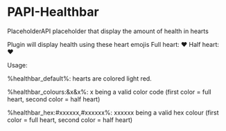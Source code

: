 # PAPI-Healthbar
PlaceholderAPI placeholder that display the amount of health in hearts

Plugin will display health using these heart emojis 
Full heart: ❤
Half heart: ♥

Usage:

%healthbar_default%: hearts are colored light red.

%healthbar_colours:&x&x%: x being a valid color code (first color = full heart, second color = half heart)

%healthbar_hex:#xxxxxx,#xxxxxx%: xxxxxx being a valid hex colour (first color = full heart, second color = half heart)
